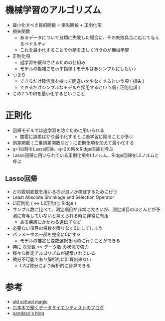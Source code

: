 

# 機械学習のアルゴリズム
* 最小化すべき目的関数 = 損失関数 + 正則化項
* 損失関数
	* あるデータについて分類に失敗した場合に、その失敗具合に応じて与えるペナルティ
	* これを最小化することで分類を正しく行うのが機械学習
* 正則化項
	* 過学習を緩和させるための仕組み
	* モデルの複雑さを示す指標 ( モデルはあシンプルにしたい )	
* つまり
	* できるだけ確信度を持って間違いを少なくするという項 ( 損失 ) 
	* できるだけシンプルなモデルを採用するという項 ( 正則化項 )
* この2つの和を最小化するということ

# 正則化
* 回帰モデルでは過学習を防ぐために用いられる
	* 闇雲に誤差ばかり最小化するとに過学習に陥ることが多い
* 誤差関数 ( 二乗誤差関数など ) に正則化項を加えて最小化する
* q=1の時をLasso回帰、q=2の時をRidge回帰と呼ぶ
* Lasso回帰に用いられている正則化項をL1ノルム、Ridge回帰をL2ノルムと呼ぶ

## Lasso回帰
* どの説明変数を用いるのが良いか検証するために行う
* Least Absolute Shrinkage and Selection Operator
* L1正則化 ( <-> L2正則化: Ridge )
* サンプル数に比べて、測定項目が非常に大きいが、測定項目のほとんどが予測に寄与していないと考えられる時に非常に有用
  * ある疾患にかかわる遺伝子など
* 必要ない項目の係数を限りなく0にしてしまう
* パラメータの一部を完全に0にする
	* モデルの推定と変数選択を同時に行うことができる
* 特に 次元数 >> データ数 の状況で強力
* 様々な推定アルゴリズムが提案されている
* 微分不可能であり解析的に計算出来ない
	* L2は微分により解析的に計算できる



# 参考
* [old school magic](http://breakbee.hatenablog.jp/entry/2015/03/08/041411)
* [六本木で働くデータサイエンティストのブログ](http://tjo.hatenablog.com/entry/2015/03/03/190000)
* [pandazx's blog](http://pandazx.hatenablog.com/entry/2014/07/11/115123)